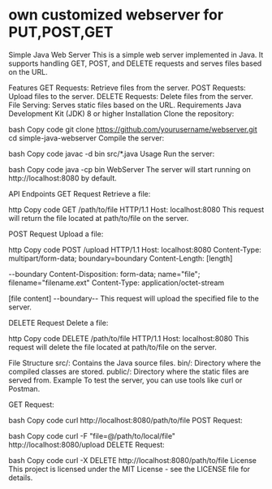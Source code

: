 # own customized webserver for PUT,POST,GET


Simple Java Web Server
This is a simple web server implemented in Java. It supports handling GET, POST, and DELETE requests and serves files based on the URL.

Features
GET Requests: Retrieve files from the server.
POST Requests: Upload files to the server.
DELETE Requests: Delete files from the server.
File Serving: Serves static files based on the URL.
Requirements
Java Development Kit (JDK) 8 or higher
Installation
Clone the repository:

bash
Copy code
git clone https://github.com/yourusername/webserver.git
cd simple-java-webserver
Compile the server:

bash
Copy code
javac -d bin src/*.java
Usage
Run the server:

bash
Copy code
java -cp bin WebServer
The server will start running on http://localhost:8080 by default.

API Endpoints
GET Request
Retrieve a file:

http
Copy code
GET /path/to/file HTTP/1.1
Host: localhost:8080
This request will return the file located at path/to/file on the server.

POST Request
Upload a file:

http
Copy code
POST /upload HTTP/1.1
Host: localhost:8080
Content-Type: multipart/form-data; boundary=boundary
Content-Length: [length]

--boundary
Content-Disposition: form-data; name="file"; filename="filename.ext"
Content-Type: application/octet-stream

[file content]
--boundary--
This request will upload the specified file to the server.

DELETE Request
Delete a file:

http
Copy code
DELETE /path/to/file HTTP/1.1
Host: localhost:8080
This request will delete the file located at path/to/file on the server.

File Structure
src/: Contains the Java source files.
bin/: Directory where the compiled classes are stored.
public/: Directory where the static files are served from.
Example
To test the server, you can use tools like curl or Postman.

GET Request:

bash
Copy code
curl http://localhost:8080/path/to/file
POST Request:

bash
Copy code
curl -F "file=@/path/to/local/file" http://localhost:8080/upload
DELETE Request:

bash
Copy code
curl -X DELETE http://localhost:8080/path/to/file
License
This project is licensed under the MIT License - see the LICENSE file for details.
